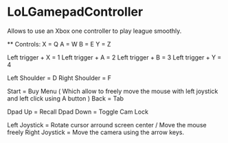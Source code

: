 # LoLGamepadController
Allows to use an Xbox one controller to play league smoothly.

** Controls:
X = Q
A = W
B = E
Y = Z

Left trigger + X = 1
Left trigger + A = 2
Left trigger + B = 3
Left trigger + Y = 4

Left Shoulder = D
Right Shoulder = F

Start = Buy Menu ( Which allow to freely move the mouse with left joystick and left click using A button )
Back = Tab

Dpad Up = Recall
Dpad Down = Toggle Cam Lock

Left Joystick = Rotate cursor arround screen center / Move the mouse freely
Right Joystick = Move the camera using the arrow keys.
